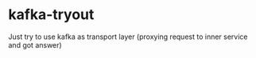 # kafka-tryout
Just try to use kafka as transport layer (proxying request to inner service and got answer)
